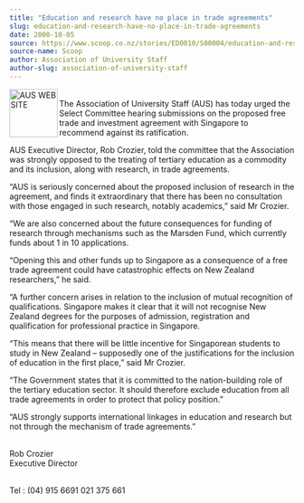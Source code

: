 ```yaml
---
title: "Education and research have no place in trade agreements"
slug: education-and-research-have-no-place-in-trade-agreements
date: 2000-10-05
source: https://www.scoop.co.nz/stories/ED0010/S00004/education-and-research-have-no-place-in-trade-agreements.htm
source-name: Scoop
author: Association of University Staff
author-slug: association-of-university-staff
---
```


<p><img align="left" width="85" height="85" src="http://www.aus.ac.nz/pictures/logo.gif" alt="AUS WEB SITE" border="0"><br>The Association of
University Staff (AUS) has today urged the Select Committee
hearing submissions on the proposed free trade and
investment agreement with Singapore to recommend against its
ratification.<p>

<p>AUS Executive Director, Rob Crozier, told
the committee that the Association was strongly opposed to
the treating of tertiary education as a commodity and its
inclusion, along with research, in trade agreements.</p>

<p>“AUS
is seriously concerned about the proposed inclusion of
research in the agreement, and finds it extraordinary that
there has been no consultation with those engaged in such
research, notably academics,” said Mr Crozier.</p>

<p>“We are
also concerned about the future consequences for funding of
research through mechanisms such as the Marsden Fund, which
currently funds about 1 in 10 applications.</p>

<p>“Opening this
and other funds up to Singapore as a consequence of a free
trade agreement could have catastrophic effects on New
Zealand researchers,” he said.</p>

<p>“A further concern arises
in relation to the inclusion of mutual recognition of
qualifications.  Singapore makes it clear that it will not
recognise New Zealand degrees for the purposes of admission,
registration and qualification for professional practice in
Singapore.<p>

<p>“This means that there will be little
incentive for Singaporean students to study in New Zealand –
supposedly one of the justifications for the inclusion of
education in the first place,” said Mr Crozier.<p>
<p>“The
Government states that it is committed to the
nation-building role of the tertiary education sector.  It
should therefore exclude education from all trade agreements
in order to protect that policy position.”</p>

<p>“AUS strongly
supports international linkages in education and research
but not through the mechanism of trade
agreements.”</p>

<p><br>Rob Crozier<br>Executive
Director</p>

<p><br>Tel  : (04) 915 6691             021 375
661<br><p>
         
